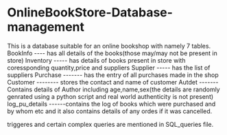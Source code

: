 # OnlineBookStore-Database-management

This is a database suitable for an online bookshop with namely 7 tables.
BookInfo ---- has all details of the books(those may/may not be present in store)
Inventory ----- has details of books present in store with coressponding quantity,price and suppliers
Supplier ----- has the list of suppliers
Purchase ------- has the entry of all purchases made in the shop 
Customer -------- stores the contact and name of customer
Autdet ------- Contains details of Author including age,name,sex(the details are randomly genrated using a python script and real world authenticity is not present)
log_pu_details ------contains the log of books which were purchased and by whom etc and it also contains details of any ordes if it was cancelled.

triggeres and certain complex queries are mentioned in SQL_queries file.


